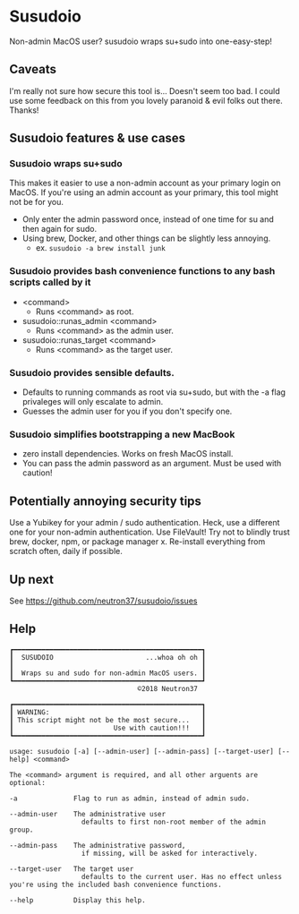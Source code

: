 # Susudoio
Non-admin MacOS user? susudoio wraps su+sudo into one-easy-step!

## Caveats

I'm really not sure how secure this tool is... Doesn't seem too bad. I could use some feedback on this from you lovely paranoid & evil folks out there. Thanks!

## Susudoio features & use cases

### Susudoio wraps su+sudo

This makes it easier to use a non-admin account as your primary login on MacOS. If you're using an admin account as your primary, this tool might not be for you.

* Only enter the admin password once, instead of one time for su and then again for sudo.
* Using brew, Docker, and other things can be slightly less annoying.
  * ex. `susudoio -a brew install junk`

### Susudoio provides bash convenience functions to any bash scripts called by it
* \<command\>
  * Runs \<command\> as root.
* susudoio::runas_admin \<command\>
  * Runs \<command\> as the admin user.
* susudoio::runas_target \<command\>
  * Runs \<command\> as the target user.

### Susudoio provides sensible defaults.

* Defaults to running commands as root via su+sudo, but with the -a flag privaleges will only escalate to admin.
* Guesses the admin user for you if you don't specify one.

### Susudoio simplifies bootstrapping a new MacBook

* zero install dependencies. Works on fresh MacOS install.
* You can pass the admin password as an argument. Must be used with caution!

## Potentially annoying security tips

Use a Yubikey for your admin / sudo authentication. Heck, use a different one for your non-admin authentication. Use FileVault! Try not to blindly trust brew, docker, npm, or package manager x. Re-install everything from scratch often, daily if possible.

## Up next

See https://github.com/neutron37/susudoio/issues

## Help

```
┏━━━━━━━━━━━━━━━━━━━━━━━━━━━━━━━━━━━━━━━━━━━━━━━┓
┃  SUSUDOIO                       ...whoa oh oh ┃
┃                                               ┃
┃  Wraps su and sudo for non-admin MacOS users. ┃
┗━━━━━━━━━━━━━━━━━━━━━━━━━━━━━━━━━━━━━━━━━━━━━━━┛
                                ©2018 Neutron37

┏━━━━━━━━━━━━━━━━━━━━━━━━━━━━━━━━━━━━━━━━━━━━━━━┓
┃ WARNING:                                      ┃
┃ This script might not be the most secure...   ┃
┃                         Use with caution!!!   ┃
┗━━━━━━━━━━━━━━━━━━━━━━━━━━━━━━━━━━━━━━━━━━━━━━━┛

usage: susudoio [-a] [--admin-user] [--admin-pass] [--target-user] [--help] <command>

The <command> argument is required, and all other arguents are optional:

-a              Flag to run as admin, instead of admin sudo.

--admin-user    The administrative user
                  defaults to first non-root member of the admin group.

--admin-pass    The administrative password,
                  if missing, will be asked for interactively.

--target-user   The target user
                  defaults to the current user. Has no effect unless you're using the included bash convenience functions.

--help          Display this help.
```
